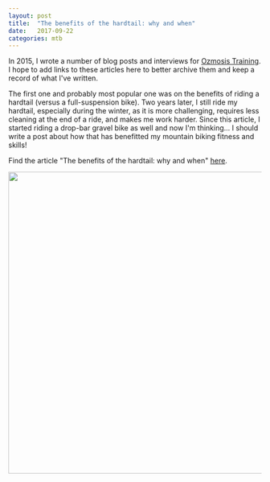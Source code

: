 ```yaml
---
layout: post
title:  "The benefits of the hardtail: why and when"
date:   2017-09-22
categories: mtb
---
```


In 2015, I wrote a number of blog posts and interviews for [Ozmosis Training][ozweb]. I hope to add links to these articles here to better archive them and keep a record of what I've written.

The first one and probably most popular one was on the benefits of riding a hardtail (versus a full-suspension bike). Two years later, I still ride my hardtail, especially during the winter, as it is more challenging, requires less cleaning at the end of a ride, and makes me work harder. Since this article, I started riding a drop-bar gravel bike as well and now I'm thinking... I should write a post about how that has benefitted my mountain biking fitness and skills!

Find the article "The benefits of the hardtail: why and when" [here][ozhardtail].

[ozweb]: http://www.ozmosistraining.com
[ozhardtail]: http://www.ozmosistraining.com/blog/the-benefits-of-the-hardtail-why-and-when

<img src="http://www.ozmosistraining.com/uploads/2/4/4/3/24439310/9012680_orig.jpg" width="600" />



<!--
You’ll find this post in your `_posts` directory. Go ahead and edit it and re-build the site to see your changes. You can rebuild the site in many different ways, but the most common way is to run `jekyll serve`, which launches a web server and auto-regenerates your site when a file is updated.

To add new posts, simply add a file in the `_posts` directory that follows the convention `YYYY-MM-DD-name-of-post.ext` and includes the necessary front matter. Take a look at the source for this post to get an idea about how it works.

Jekyll also offers powerful support for code snippets:

{% highlight ruby %}
def print_hi(name)
  puts "Hi, #{name}"
end
print_hi('Tom')
#=> prints 'Hi, Tom' to STDOUT.
{% endhighlight %}

Check out the [Jekyll docs][jekyll-docs] for more info on how to get the most out of Jekyll. File all bugs/feature requests at [Jekyll’s GitHub repo][jekyll-gh]. If you have questions, you can ask them on [Jekyll Talk][jekyll-talk].

[jekyll-docs]: http://jekyllrb.com/docs/home
[jekyll-gh]:   https://github.com/jekyll/jekyll
[jekyll-talk]: https://talk.jekyllrb.com/
-->
